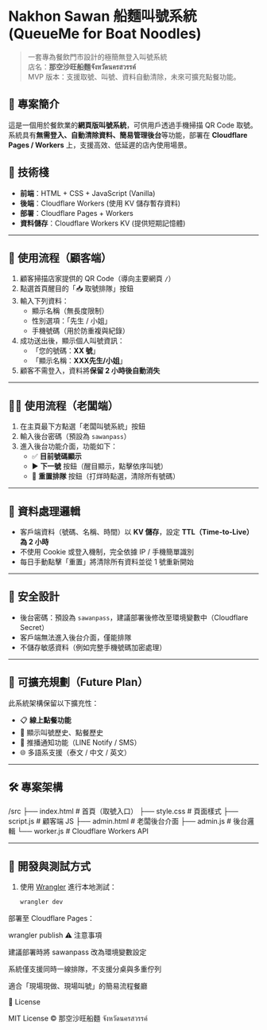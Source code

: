 # Nakhon Sawan 船麵叫號系統 (QueueMe for Boat Noodles)

> 一套專為餐飲門市設計的極簡無登入叫號系統  
> 店名：**那空沙旺船麵จังหวัดนครสวรรค์**  
> MVP 版本：支援取號、叫號、資料自動清除，未來可擴充點餐功能。

## 🚀 專案簡介

這是一個用於餐飲業的**網頁版叫號系統**，可供用戶透過手機掃描 QR Code 取號。系統具有**無需登入、自動清除資料、簡易管理後台**等功能，部署在 **Cloudflare Pages / Workers** 上，支援高效、低延遲的店內使用場景。

## 🧩 技術棧

- **前端**：HTML + CSS + JavaScript (Vanilla)
- **後端**：Cloudflare Workers (使用 KV 儲存暫存資料)
- **部署**：Cloudflare Pages + Workers
- **資料儲存**：Cloudflare Workers KV (提供短期記憶體)

---

## 📱 使用流程（顧客端）

1. 顧客掃描店家提供的 QR Code（導向主要網頁 `/`）
2. 點選首頁醒目的「📥 取號排隊」按鈕
3. 輸入下列資料：
   - 顯示名稱（無長度限制）
   - 性別選項：「先生 / 小姐」
   - 手機號碼（用於防重複與紀錄）
4. 成功送出後，顯示個人叫號資訊：
   - 「您的號碼：**XX 號**」
   - 「顯示名稱：**XXX先生/小姐**」
5. 顧客不需登入，資料將**保留 2 小時後自動消失**

---

## 🧑‍🍳 使用流程（老闆端）

1. 在主頁最下方點選「老闆叫號系統」按鈕
2. 輸入後台密碼（預設為 `sawanpass`）
3. 進入後台功能介面，功能如下：
   - ✅ **目前號碼顯示**
   - ▶️ **下一號** 按鈕（醒目顯示，點擊依序叫號）
   - 🔁 **重置排隊** 按鈕（打烊時點選，清除所有號碼）

---

## 🧠 資料處理邏輯

- 客戶端資料（號碼、名稱、時間）以 **KV 儲存**，設定 **TTL（Time-to-Live）為 2 小時**
- 不使用 Cookie 或登入機制，完全依據 IP / 手機簡單識別
- 每日手動點擊「重置」將清除所有資料並從 1 號重新開始

---

## 🔐 安全設計

- 後台密碼：預設為 `sawanpass`，建議部署後修改至環境變數中（Cloudflare Secret）
- 客戶端無法進入後台介面，僅能排隊
- 不儲存敏感資料（例如完整手機號碼加密處理）

---

## 🌱 可擴充規劃（Future Plan）

此系統架構保留以下擴充性：

- 📋 **線上點餐功能**
- 🧾 顯示叫號歷史、點餐歷史
- 🔔 推播通知功能（LINE Notify / SMS）
- 🌐 多語系支援（泰文 / 中文 / 英文）

---

## 🛠 專案架構

/src
├── index.html # 首頁（取號入口）
├── style.css # 頁面樣式
├── script.js # 顧客端 JS
├── admin.html # 老闆後台介面
├── admin.js # 後台邏輯
└── worker.js # Cloudflare Workers API

---

## 🧪 開發與測試方式

1. 使用 [Wrangler](https://developers.cloudflare.com/workers/wrangler/) 進行本地測試：
   ```bash
   wrangler dev
部署至 Cloudflare Pages：

wrangler publish
⚠ 注意事項

建議部署時將 sawanpass 改為環境變數設定

系統僅支援同時一線排隊，不支援分桌與多重佇列

適合「現場現做、現場叫號」的簡易流程餐廳

📄 License

MIT License © 那空沙旺船麵 จังหวัดนครสวรรค์